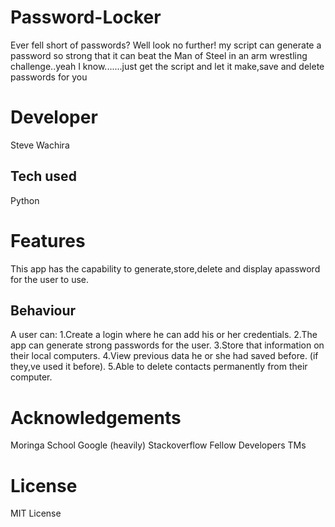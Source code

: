 # Password-Locker
Ever fell short of passwords? Well look no further! my script can generate a password so strong that it can beat the Man of Steel in an arm wrestling challenge..yeah I know.......just get the script and let it make,save and delete passwords for you

# Developer
Steve Wachira 

## Tech used
Python

# Features 
This app has the capability to generate,store,delete and display apassword for the user to use.

## Behaviour
A user can:
 1.Create a login where he can add his or her credentials.
 2.The app can generate strong passwords for the user.
 3.Store that information on their local computers.
 4.View previous data he or she had saved before. (if they,ve used it before).
 5.Able to delete contacts permanently from their computer.

# Acknowledgements
Moringa School
Google (heavily)
Stackoverflow
Fellow Developers
TMs

# License
 MIT License
